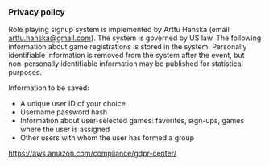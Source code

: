 ### Privacy policy

Role playing signup system is implemented by Arttu Hanska (email arttu.hanska@gmail.com). The system is governed by US law. The following information about game registrations is stored in the system. Personally identifiable information is removed from the system after the event, but non-personally identifiable information may be published for statistical purposes.

Information to be saved:

- A unique user ID of your choice
- Username password hash
- Information about user-selected games: favorites, sign-ups, games where the user is assigned
- Other users with whom the user has formed a group

https://aws.amazon.com/compliance/gdpr-center/
